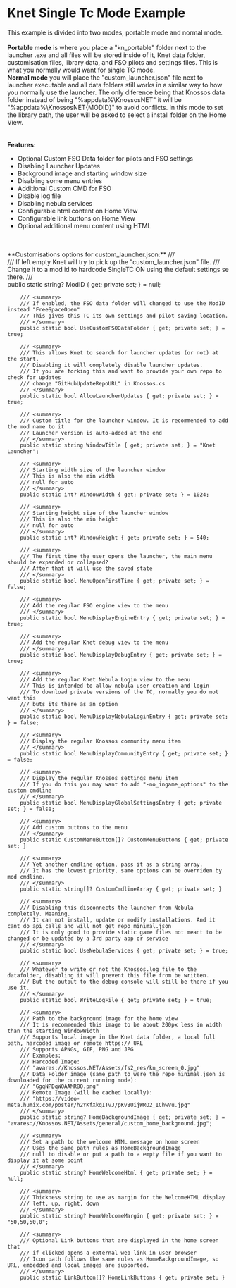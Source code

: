 # Knet Single Tc Mode Example
This example is divided into two modes, portable mode and normal mode.
<br />
<br />
**Portable mode** is where you place a "kn_portable" folder next to the launcher .exe and all files will be stored inside of it, Knet data folder, customisation files, library data, and FSO pilots and settings files. This is what you normally would want for single TC mode.
<br />
**Normal mode** you will place the "custom_launcher.json" file next to launcher executable and all data folders still works in a similar way to how you normally use the launcher. The only diference being that Knossos data folder instead of being "%appdata%\KnossosNET" it will be "%appdata%\KnossosNET\{MODID}" to avoid conflicts.
In this mode to set the library path, the user will be asked to select a install folder on the Home View.
<br />
<br />
<br />
**Features:**
- Optional Custom FSO Data folder for pilots and FSO settings
- Disabling Launcher Updates
- Background image and starting window size
- Disabling some menu entries
- Additional Custom CMD for FSO
- Disable log file
- Disabling nebula services
- Configurable html content on Home View
- Configurable link buttons on Home View
- Optional additional menu content using HTML
<br />
<br />
**Customisations options for custom_launcher.json:**
        /// <summary>
        /// If left empty Knet will try to pick up the "custom_launcher.json" file.
        /// Change it to a mod id to hardcode SingleTC ON using the default settings se there.
        /// </summary>
        public static string? ModID { get; private set; } = null;

        /// <summary>
        /// If enabled, the FSO data folder will changed to use the ModID instead "FreeSpaceOpen"
        /// This gives this TC its own settings and pilot saving location.
        /// </summary>
        public static bool UseCustomFSODataFolder { get; private set; } = true;

        /// <summary>
        /// This allows Knet to search for launcher updates (or not) at the start.
        /// Disabling it will completely disable launcher updates.
        /// If you are forking this and want to provide your own repo to check for updates
        /// change "GitHubUpdateRepoURL" in Knossos.cs
        /// </summary>
        public static bool AllowLauncherUpdates { get; private set; } = true;

        /// <summary>
        /// Custom title for the launcher window. It is recommended to add the mod name to it
        /// Launcher version is auto-added at the end
        /// </summary>
        public static string WindowTitle { get; private set; } = "Knet Launcher";

        /// <summary>
        /// Starting width size of the launcher window
        /// This is also the min width
        /// null for auto
        /// </summary>
        public static int? WindowWidth { get; private set; } = 1024;

        /// <summary>
        /// Starting height size of the launcher window
        /// This is also the min height
        /// null for auto
        /// </summary>
        public static int? WindowHeight { get; private set; } = 540;

        /// <summary>
        /// The first time the user opens the launcher, the main menu should be expanded or collapsed?
        /// After that it will use the saved state
        /// </summary>
        public static bool MenuOpenFirstTime { get; private set; } = false;

        /// <summary>
        /// Add the regular FSO engine view to the menu
        /// </summary>
        public static bool MenuDisplayEngineEntry { get; private set; } = true;

        /// <summary>
        /// Add the regular Knet debug view to the menu
        /// </summary>
        public static bool MenuDisplayDebugEntry { get; private set; } = true;

        /// <summary>
        /// Add the regular Knet Nebula Login view to the menu
        /// This is intended to allow nebula user creation and login
        /// To download private versions of the TC, normally you do not want this
        /// buts its there as an option
        /// </summary>
        public static bool MenuDisplayNebulaLoginEntry { get; private set; } = false;

        /// <summary>
        /// Display the regular Knossos community menu item
        /// </summary>
        public static bool MenuDisplayCommunityEntry { get; private set; } = false;

        /// <summary>
        /// Display the regular Knossos settings menu item
        /// If you do this you may want to add "-no_ingame_options" to the custom cmdline
        /// </summary>
        public static bool MenuDisplayGlobalSettingsEntry { get; private set; } = false;

        /// <summary>
        /// Add custom buttons to the menu
        /// </summary>
        public static CustomMenuButton[]? CustomMenuButtons { get; private set; }

        /// <summary>
        /// Yet another cmdline option, pass it as a string array. 
        /// It has the lowest priority, same options can be overriden by mod cmdline.
        /// </summary>
        public static string[]? CustomCmdlineArray { get; private set; }

        /// <summary>
        /// Disabling this disconnects the launcher from Nebula completely. Meaning.
        /// It can not install, update or modify installations. And it cant do api calls and will not get repo_minimal.json
        /// It is only good to provide static game files not meant to be changed or be updated by a 3rd party app or service
        /// </summary>
        public static bool UseNebulaServices { get; private set; } = true;

        /// <summary>
        /// Whatever to write or not the Knossos.log file to the datafolder, disabling it will prevent this file from be written.
        /// But the output to the debug console will still be there if you use it.
        /// </summary>
        public static bool WriteLogFile { get; private set; } = true;

        /// <summary>
        /// Path to the background image for the home view
        /// It is recommended this image to be about 200px less in width than the starting WindowWidth
        /// Supports local image in the Knet data folder, a local full path, harcoded image or remote https:// URL
        /// Supports APNGs, GIF, PNG and JPG
        /// Examples:
        /// Harcoded Image:
        /// "avares://Knossos.NET/Assets/fs2_res/kn_screen_0.jpg"
        /// Data Folder image (same path to were the repo_minimal.json is downloaded for the current running mode):
        /// "GgqNPDqW0AAMR80.png"
        /// Remote Image (will be cached locally):
        /// "https://video-meta.humix.com/poster/h2YKfXkqITvJ/pKvBUijWRO2_IChwVu.jpg"
        /// </summary>
        public static string? HomeBackgroundImage { get; private set; } = "avares://Knossos.NET/Assets/general/custom_home_background.jpg";

        /// <summary>
        /// Set a path to the welcome HTML message on home screen
        /// Uses the same path rules as HomeBackgroundImage
        /// null to disable or put a path to a empty file if you want to display it at some point
        /// </summary>
        public static string? HomeWelcomeHtml { get; private set; } = null;

        /// <summary>
        /// Thickness string to use as margin for the WelcomeHTML display
        /// left, up, right, down
        /// </summary>
        public static string? HomeWelcomeMargin { get; private set; } = "50,50,50,0";

        /// <summary>
        /// Optional Link buttons that are displayed in the home screen that
        /// if clicked opens a external web link in user browser
        /// Icon path follows the same rules as HomeBackgroundImage, so URL, embedded and local images are supported.
        /// </summary>
        public static LinkButton[]? HomeLinkButtons { get; private set; }